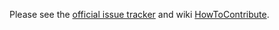 Please see the [official issue tracker] and wiki [HowToContribute].

[official issue tracker]: https://bugs.ruby-lang.org
[HowToContribute]: https://bugs.ruby-lang.org/projects/ruby/wiki/HowToContribute
